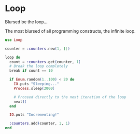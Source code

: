 # Loop

Blursed be the loop...

The most blursed of all programming constructs, the infinite loop.

```elixir
use Loop

counter = :counters.new(1, [])

loop do
  count = :counters.get(counter, 1)
  # Break the loop completely
  break if count == 10

  if Enum.random(1..100) < 20 do
    IO.puts "Sleeping..."
    Process.sleep(2000)

    # Proceed directly to the next iteration of the loop
    next()
  end

  IO.puts "Incrementing!"

  :counters.add(counter, 1, 1)
end
```
